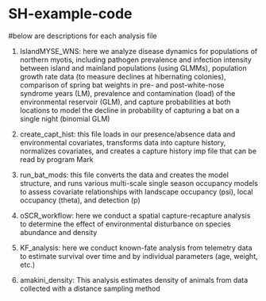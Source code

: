 # SH-example-code

#below are descriptions for each analysis file 

1) IslandMYSE_WNS: here we analyze disease dynamics for populations of northern myotis, including pathogen prevalence and infection intensity between island and mainland populations (using GLMMs), population growth rate data (to measure declines at hibernating colonies), comparison of spring bat weights in pre- and post-white-nose syndrome years (LM), prevalence and contamination (load) of the environmental reservoir (GLM), and capture probabilities at both locations to model the decline in probability of capturing a bat on a single night (binomial GLM)

2) create_capt_hist: this file loads in our presence/absence data and environmental covariates, transforms data into capture history, normalizes covariates, and creates a capture history imp file that can be read by program Mark
   
3) run_bat_mods: this file converts the data and creates the model structure, and runs various multi-scale single season occupancy models to assess covariate relationships with landscape occupancy (psi), local occupancy (theta), and detection (p)

4) oSCR_workflow: here we conduct a spatial capture-recapture analysis to determine the effect of environmental disturbance on species abundance and density
   
5) KF_analysis: here we conduct known-fate analysis from telemetry data to estimate survival over time and by individual parameters (age, weight, etc.)
   
6) amakini_density: This analysis estimates density of animals from data collected with a distance sampling method
